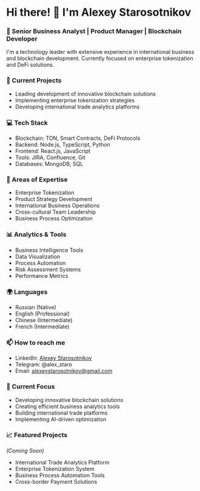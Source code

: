 # Hi there! 👋 I'm Alexey Starosotnikov

### 🚀 Senior Business Analyst | Product Manager | Blockchain Developer

I'm a technology leader with extensive experience in international business and blockchain development. Currently focused on enterprise tokenization and DeFi solutions.

### 🔭 Current Projects
- Leading development of innovative blockchain solutions
- Implementing enterprise tokenization strategies
- Developing international trade analytics platforms

### 💻 Tech Stack
- Blockchain: TON, Smart Contracts, DeFi Protocols
- Backend: Node.js, TypeScript, Python
- Frontend: React.js, JavaScript
- Tools: JIRA, Confluence, Git
- Databases: MongoDB, SQL

### 🌱 Areas of Expertise
- Enterprise Tokenization
- Product Strategy Development
- International Business Operations
- Cross-cultural Team Leadership
- Business Process Optimization

### 📊 Analytics & Tools
- Business Intelligence Tools
- Data Visualization
- Process Automation
- Risk Assessment Systems
- Performance Metrics

### 🌍 Languages
- Russian (Native)
- English (Professional)
- Chinese (Intermediate)
- French (Intermediate)

### 📫 How to reach me
- LinkedIn: [Alexey Starosotnikov](https://linkedin.com/in/infico)
- Telegram: @alex_staro
- Email: alexeystarosotnikov@gmail.com

### 🎯 Current Focus
- Developing innovative blockchain solutions
- Creating efficient business analytics tools
- Building international trade platforms
- Implementing AI-driven optimization

### 📈 Featured Projects
*(Coming Soon)*
- International Trade Analytics Platform
- Enterprise Tokenization System
- Business Process Automation Tools
- Cross-border Payment Solutions
